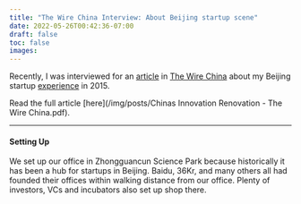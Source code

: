 ```yaml
---
title: "The Wire China Interview: About Beijing startup scene"
date: 2022-05-26T00:42:36-07:00
draft: false
toc: false
images:
---
```


Recently, I was interviewed for an [article](https://www.thewirechina.com/2022/05/22/chinas-innovation-renovation/) in [The Wire China](https://www.thewirechina.com/) about my Beijing startup [experience](https://obicho.github.io/essays/a-cto-s-startup-journey-in-beijing-zhongguancun-science-park/) in 2015.

Read the full article [here](/img/posts/Chinas Innovation Renovation - The Wire China.pdf).


---

#### Setting Up
We set up our office in Zhongguancun Science Park because historically it has been a hub for startups in Beijing. Baidu, 36Kr, and many others all had founded their offices within walking distance from our office. Plenty of investors, VCs and incubators also set up shop there.